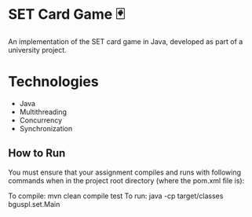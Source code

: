 # SET Card Game 🃏

An implementation of the SET card game in Java, developed as part of a university project.

# Technologies
- Java
- Multithreading
- Concurrency
- Synchronization


## How to Run
You must ensure that your assignment compiles and runs with following commands when in the 
project root directory (where the pom.xml file is): 

To compile: mvn clean compile test 
To run: java -cp target/classes bguspl.set.Main 


